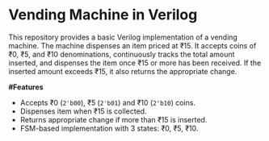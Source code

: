 #  Vending Machine in Verilog

This repository provides a basic Verilog implementation of a vending machine. The machine dispenses an item priced at ₹15. It accepts coins of ₹0, ₹5, and ₹10 denominations, continuously tracks the total amount inserted, and dispenses the item once ₹15 or more has been received. If the inserted amount exceeds ₹15, it also returns the appropriate change.

**#Features**

- Accepts ₹0 (`2'b00`), ₹5 (`2'b01`) and ₹10 (`2'b10`) coins.
- Dispenses item when ₹15 is collected.
- Returns appropriate change if more than ₹15 is inserted.
- FSM-based implementation with 3 states: ₹0, ₹5, ₹10.
